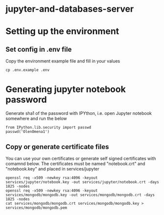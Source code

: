 # jupyter-and-databases-server

# Setting up the environment

## Set config in .env file

Copy the environment example file and fill in your values
```
cp .env.example .env
```

# Generating jupyter notebook password

Generate sha1 of the password with IPYthon, i.e. open Jupyter notebook somewhere and run the below
```
from IPython.lib.security import passwd
passwd('OlenOmena1')
```

## Copy or generate certificate files

You can use your own certificates or generate self signed certificates with comamnd below. The certificates must be named "notebook.crt" and "notebook.key" and placed in services/jupyter

```
openssl req -x509 -newkey rsa:4096 -keyout services/jupyter/notebook.key -out services/jupyter/notebook.crt -days 1825 -nodes
openssl req -x509 -newkey rsa:4096 -keyout services/mongodb/mongodb.key -out services/mongodb/mongodb.crt -days 1825 -nodes
cat services/mongodb/mongodb.crt services/mongodb/mongodb.key > services/mongodb/mongodb.pem
```